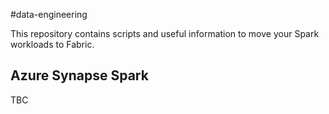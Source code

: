 #data-engineering

This repository contains scripts and useful information to move your Spark workloads to Fabric.

## Azure Synapse Spark

TBC
